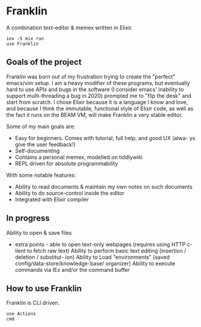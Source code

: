 # Franklin

A combination text-editor & memex written in Elixir.

```
iex -S mix run
use Franklin
```

## Goals of the project

Franklin was born out of my frustration trying to create the "perfect"
emacs/vim setup. I am a heavy modifier of these programs, but eventually
hard to use APIs and bugs in the software (I consider emacs' inability
to support multi-threading a bug in 2020) prompted me to "flip the desk"
and start from scratch. I chose Elixir because it is a language I know
and love, and because I think the immutable, functional style of Elixir
code, as well as the fact it runs on the BEAM VM, will make Franklin a
very stable editor.

Some of my main goals are:

* Easy for beginners. Comes with tutorial, full help, and good UX (alwa-
  ys give the user feedback!)
* Self-documenting
* Contains a personal memex, modelled on tiddlywiki
* REPL driven for absolute programmability

With some notable features:

* Ability to read documents & maintain my own notes on such documents
* Ability to do source-control inside the editor
* Integrated with Elixir compiler

## In progress

Ability to open & save files
* extra points - able to open text-only webpages (requires using HTTP c-
  lient to fetch raw text)
Ability to perform basic text editing (insertion / deletion / substitut-
    ion)
Ability to Load "environments" (saved config/data-store/knowledge-base/
    organizer)
Ability to execute commands via IEx and/or the command buffer

## How to use Franklin

Franklin is CLI driven.

```
use Actions
cmd
```